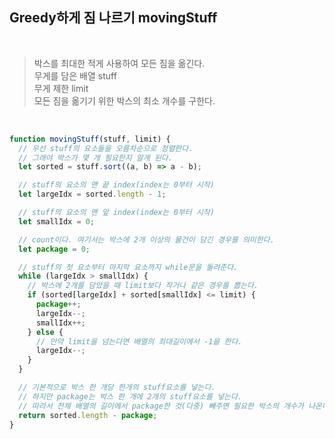 ## Greedy하게 짐 나르기 movingStuff

<br/>

> 박스를 최대한 적게 사용하여 모든 짐을 옮긴다. <br/>
> 무게를 담은 배열 stuff <br/>
> 무게 제한 limit <br/>
> 모든 짐을 옮기기 위한 박스의 최소 개수를 구한다. <br/>

<br/>

```js
function movingStuff(stuff, limit) {
  // 우선 stuff의 요소들을 오름차순으로 정렬한다.
  // 그래야 박스가 몇 개 필요한지 알게 된다.
  let sorted = stuff.sort((a, b) => a - b);

  // stuff의 요소의 맨 끝 index(index는 0부터 시작)
  let largeIdx = sorted.length - 1;

  // stuff의 요소의 맨 앞 index(index는 0부터 시작)
  let smallIdx = 0;

  // count이다. 여기서는 박스에 2개 이상의 물건이 담긴 경우를 의미한다.
  let package = 0;

  // stuff의 첫 요소부터 마지막 요소까지 while문을 돌려준다.
  while (largeIdx > smallIdx) {
    // 박스에 2개를 담았을 때 limit보다 작거나 같은 경우를 뽑는다.
    if (sorted[largeIdx] + sorted[smallIdx] <= limit) {
      package++;
      largeIdx--;
      smallIdx++;
    } else {
      // 만약 limit을 넘는다면 배열의 최대길이에서 -1을 한다.
      largeIdx--;
    }
  }

  // 기본적으로 박스 한 개당 한개의 stuff요소를 넣는다.
  // 하지만 package는 박스 한 개에 2개의 stuff요소를 넣는다.
  // 따라서 전체 배열의 길이에서 package한 것(다중) 빼주면 필요한 박스의 개수가 나온다.
  return sorted.length - package;
}
```
